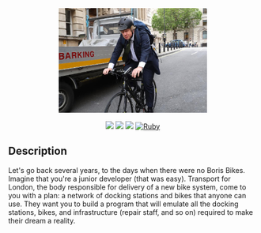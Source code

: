<div align="center">

<img src="images/boris.jpeg" width="300px">

![](https://img.shields.io/github/last-commit/arthurfincham/classnotesv2)
![](https://img.shields.io/github/languages/count/arthurfincham/classnotesv2)
![](https://img.shields.io/github/languages/code-size/arthurfincham/classnotesv2)
[![Ruby](https://badgen.net/badge/icon/ruby?icon=ruby&label)](https://https://ruby-lang.org/)


</div>

## Description

Let's go back several years, to the days when there were no Boris Bikes. Imagine that you're a junior developer (that was easy). Transport for London, the body responsible for delivery of a new bike system, come to you with a plan: a network of docking stations and bikes that anyone can use. They want you to build a program that will emulate all the docking stations, bikes, and infrastructure (repair staff, and so on) required to make their dream a reality.

